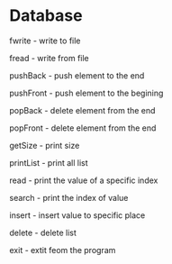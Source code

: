 # Database
fwrite - write to file

fread - write from file

pushBack - push element to the end

pushFront - push element to the begining

popBack - delete element from the end

popFront - delete element from the end

getSize - print size

printList - print all list

read - print the value of a specific index 

search - print the index of value

insert - insert value to specific place

delete - delete list

exit - extit feom the program
